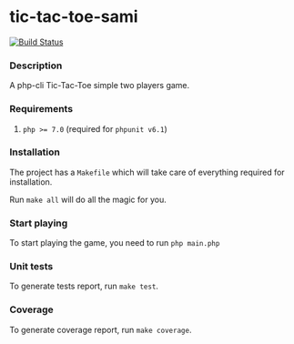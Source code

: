 # tic-tac-toe-sami

[![Build Status](https://travis-ci.org/mnsami/tic-tac-toe.svg?branch=master)](https://travis-ci.org/mnsami/tic-tac-toe)

### Description

A php-cli Tic-Tac-Toe simple two players game.

### Requirements

1. `php >= 7.0` (required for `phpunit v6.1`)

### Installation

The project has a `Makefile` which will take care of everything required for installation.

Run `make all` will do all the magic for you.

### Start playing

To start playing the game, you need to run `php main.php`

### Unit tests

To generate tests report, run `make test`.

### Coverage

To generate coverage report, run `make coverage`.
